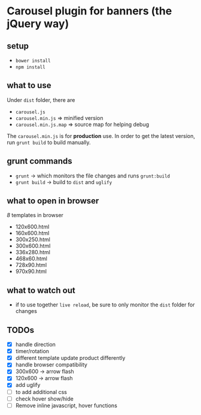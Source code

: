 # Carousel plugin for banners (the jQuery way)

## setup

* `bower install`
* `npm install`

## what to use

Under `dist` folder, there are

* `carousel.js`
* `carousel.min.js`         => minified version
* `carousel.min.js.map`     => source map for helping debug

The `carousel.min.js` is for **production** use. In order to get the latest version, run `grunt build` to build manually.

## grunt commands

* `grunt` -> which monitors the file changes and runs `grunt:build`
* `grunt build` -> build to `dist` and `uglify`

## what to open in browser

*8* templates in browser

* 120x600.html
* 160x600.html
* 300x250.html
* 300x600.html
* 336x280.html
* 468x60.html
* 728x90.html
* 970x90.html

## what to watch out

* if to use together `live reload`, be sure to only monitor the `dist` folder for changes

## TODOs

* [x] handle direction
* [x] timer/rotation
* [x] different template update product differently
* [x] handle browser compatibility
* [x] 300x600     -> arrow flash
* [x] 120x600     -> arrow flash
* [x] add uglify
* [ ] to add additional css
* [ ] check hover show/hide
* [ ] Remove inline javascript, hover functions
